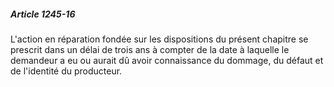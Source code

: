 ##### Article 1245-16

L'action en réparation fondée sur les dispositions du présent chapitre se prescrit dans un délai de trois ans à compter de la date à laquelle le demandeur a eu ou aurait dû avoir connaissance du dommage, du défaut et de l'identité du producteur.

